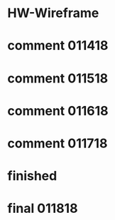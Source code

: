 # HW-Wireframe
# comment 011418
# comment 011518
# comment 011618
# comment 011718
# finished
# final 011818